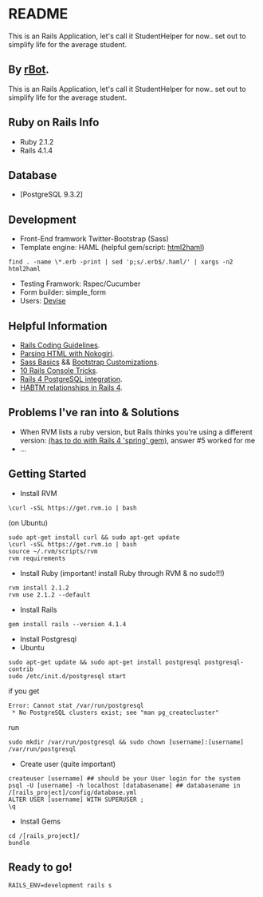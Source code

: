 # README

This is an Rails Application, let's call it StudentHelper for now.. set out to simplify life for the average student.

## By [rBot](http://rbotovich.herokuapp.com.br/).

This is an Rails Application, let's call it StudentHelper for now.. set out to simplify life for the average student.

## Ruby on Rails Info

* Ruby 2.1.2
* Rails 4.1.4

## Database
* [PostgreSQL 9.3.2]

## Development
* Front-End framwork Twitter-Bootstrap (Sass)
* Template engine: HAML (helpful gem/script: [html2haml](https://github.com/haml/html2haml))
 ```console
 find . -name \*.erb -print | sed 'p;s/.erb$/.haml/' | xargs -n2 html2haml
 ```
* Testing Framwork: Rspec/Cucumber
* Form builder: simple_form
* Users: [Devise](https://github.com/plataformatec/devise)

## Helpful Information
* [Rails Coding Guidelines](https://github.com/styleguide/ruby).
* [Parsing HTML with Nokogiri](http://ruby.bastardsbook.com/chapters/html-parsing/).
* [Sass Basics](http://sass-lang.com/guide) && [Bootstrap Customizations](http://getbootstrap.com/customize/).
* [10 Rails Console Tricks](http://rors.org/2009/12/20/10-rails-console-tricks).
* [Rails 4 PostgreSQL integration](http://yousefourabi.com/blog/2014/03/rails-postgresql/).
* [HABTM relationships in Rails 4](http://craiccomputing.blogspot.com/2013/11/habtm-relationships-in-rails-4.html).

## Problems I've ran into & Solutions
* When RVM lists a ruby version, but Rails thinks you're using a different version: [(has to do with Rails 4 'spring' gem)](http://stackoverflow.com/questions/19342044/in-ruby-your-ruby-version-is-1-9-3-but-your-gemfile-specified-2-0-0), answer #5 worked for me
* ...

## Getting Started

* Install RVM
```console
\curl -sSL https://get.rvm.io | bash
```
(on Ubuntu)
```console
sudo apt-get install curl && sudo apt-get update
\curl -sSL https://get.rvm.io | bash
source ~/.rvm/scripts/rvm
rvm requirements
```
* Install Ruby (important! install Ruby through RVM & no sudo!!!)
```console
rvm install 2.1.2
rvm use 2.1.2 --default
```
* Install Rails
```console
gem install rails --version 4.1.4
```
* Install Postgresql
 * Ubuntu
 ```console
 sudo apt-get update && sudo apt-get install postgresql postgresql-contrib
 sudo /etc/init.d/postgresql start
 ```
 if you get
 ```console
 Error: Cannot stat /var/run/postgresql
  * No PostgreSQL clusters exist; see "man pg_createcluster"
 ```
 run
 ```console
 sudo mkdir /var/run/postgresql && sudo chown [username]:[username] /var/run/postgresql
 ```

 * Create user (quite important)
 ```console
 createuser [username] ## should be your User login for the system
 psql -U [username] -h localhost [databasename] ## databasename in /[rails_project]/config/database.yml
 ALTER USER [username] WITH SUPERUSER ;
 \q
 ```
* Install Gems
```console
cd /[rails_project]/
bundle
```

## Ready to go!
```console
RAILS_ENV=development rails s
```










